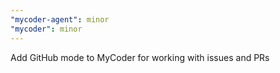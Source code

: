 ```yaml
---
"mycoder-agent": minor
"mycoder": minor
---
```


Add GitHub mode to MyCoder for working with issues and PRs
